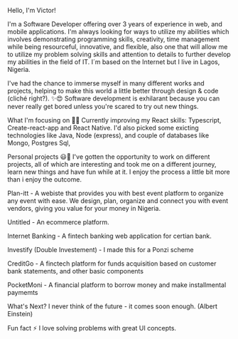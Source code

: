 Hello, I'm Victor!

I'm a Software Developer offering over 3 years of experience in web, and mobile applications. I'm always looking for ways to utilize my abilities which involves demonstrating programming skills, creativity, time management while being resourceful, innovative, and flexible, also one that will allow me to utilize my problem solving skills and attention to details to further develop my abilities in the field of IT. I´m based on the Internet but I live in Lagos, Nigeria.

I've had the chance to immerse myself in many different works and projects, helping to make this world a little better through design & code (cliché right?). ✨😍 Software development is exhilarant because you can never really get bored unless you're scared to try out new things.

What I'm focusing on 👨‍💻
Currently improving my React skills: Typescript, Create-react-app and React Native.
I'd also picked some exicting technologies like Java, Node (express), and couple of databases like Mongo,
Postgres Sql,

Personal projects 😃🧾
I've gotten the opportunity to work on different projects, all of which are interesting and took me on a different journey, learn new things and have fun while at it. I enjoy the process a little bit more than i enjoy the outcome.

Plan-itt - A webiste that provides you with best event platform to organize any event with ease. We design, plan, organize and connect you with event vendors, giving you value for your money in Nigeria.

Untitled - An ecommerce platform.

Internet Banking - A fintech banking web application for certian bank.

Investify (Double Investement) - I made this for a Ponzi scheme

CreditGo - A finctech platform for funds acquisition based on customer bank statements, and other basic components

PocketMoni - A financial platform to borrow money and make installmental paymemts

What's Next?
I never think of the future - it comes soon enough. (Albert Einstein)



Fun fact ⚡
I love solving problems with  great UI concepts.

